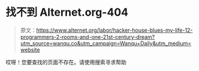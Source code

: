 # 找不到 Alternet.org-404

> 原文：<https://www.alternet.org/labor/hacker-house-blues-my-life-12-programmers-2-rooms-and-one-21st-century-dream?utm_source=wanqu.co&utm_campaign=Wanqu+Daily&utm_medium=website>

哎呀！您要查找的页面不存在。请使用搜索寻求帮助